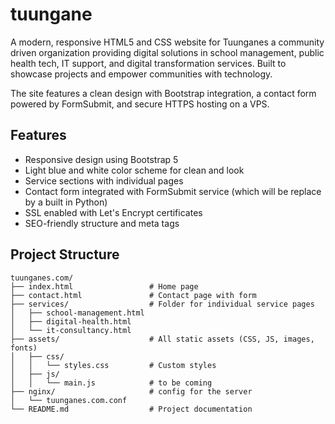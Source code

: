 # tuungane
A modern, responsive HTML5 and CSS website for Tuunganes a community driven organization providing digital solutions in school management, public health tech, IT support, and digital transformation services. Built to showcase projects and empower communities with technology.

The site features a clean design with Bootstrap integration, a contact form powered by FormSubmit, and secure HTTPS hosting on a VPS.

## Features
- Responsive design using Bootstrap 5
- Light blue and white color scheme for clean and look
- Service sections with individual pages
- Contact form integrated with FormSubmit service (which will be replace by a built in Python)
- SSL enabled with Let's Encrypt certificates
- SEO-friendly structure and meta tags

## Project Structure
```
tuunganes.com/
├── index.html                 # Home page
├── contact.html               # Contact page with form
├── services/                  # Folder for individual service pages
│   ├── school-management.html
│   ├── digital-health.html
│   └── it-consultancy.html
├── assets/                    # All static assets (CSS, JS, images, fonts)
│   ├── css/
│   │   └── styles.css         # Custom styles
│   ├── js/
│   │   └── main.js            # to be coming
├── nginx/                     # config for the server
│   └── tuunganes.com.conf
└── README.md                  # Project documentation

```
